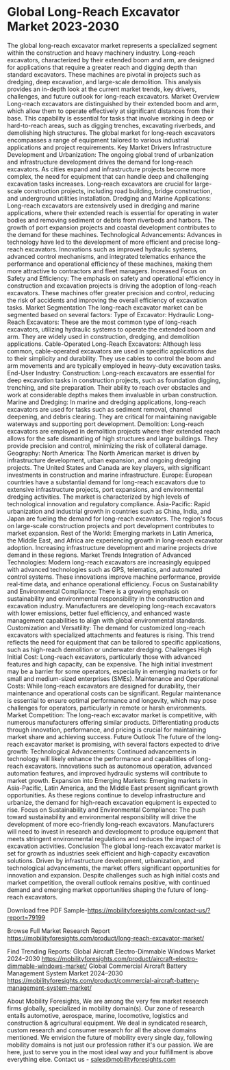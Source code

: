 # Global Long-Reach Excavator Market 2023-2030
The global long-reach excavator market represents a specialized segment within the construction and heavy machinery industry. Long-reach excavators, characterized by their extended boom and arm, are designed for applications that require a greater reach and digging depth than standard excavators. These machines are pivotal in projects such as dredging, deep excavation, and large-scale demolition. This analysis provides an in-depth look at the current market trends, key drivers, challenges, and future outlook for long-reach excavators.
Market Overview
Long-reach excavators are distinguished by their extended boom and arm, which allow them to operate effectively at significant distances from their base. This capability is essential for tasks that involve working in deep or hard-to-reach areas, such as digging trenches, excavating riverbeds, and demolishing high structures. The global market for long-reach excavators encompasses a range of equipment tailored to various industrial applications and project requirements.
Key Market Drivers
Infrastructure Development and Urbanization: The ongoing global trend of urbanization and infrastructure development drives the demand for long-reach excavators. As cities expand and infrastructure projects become more complex, the need for equipment that can handle deep and challenging excavation tasks increases. Long-reach excavators are crucial for large-scale construction projects, including road building, bridge construction, and underground utilities installation.
Dredging and Marine Applications: Long-reach excavators are extensively used in dredging and marine applications, where their extended reach is essential for operating in water bodies and removing sediment or debris from riverbeds and harbors. The growth of port expansion projects and coastal development contributes to the demand for these machines.
Technological Advancements: Advances in technology have led to the development of more efficient and precise long-reach excavators. Innovations such as improved hydraulic systems, advanced control mechanisms, and integrated telematics enhance the performance and operational efficiency of these machines, making them more attractive to contractors and fleet managers.
Increased Focus on Safety and Efficiency: The emphasis on safety and operational efficiency in construction and excavation projects is driving the adoption of long-reach excavators. These machines offer greater precision and control, reducing the risk of accidents and improving the overall efficiency of excavation tasks.
Market Segmentation
The long-reach excavator market can be segmented based on several factors:
Type of Excavator:
Hydraulic Long-Reach Excavators: These are the most common type of long-reach excavators, utilizing hydraulic systems to operate the extended boom and arm. They are widely used in construction, dredging, and demolition applications.
Cable-Operated Long-Reach Excavators: Although less common, cable-operated excavators are used in specific applications due to their simplicity and durability. They use cables to control the boom and arm movements and are typically employed in heavy-duty excavation tasks.
End-User Industry:
Construction: Long-reach excavators are essential for deep excavation tasks in construction projects, such as foundation digging, trenching, and site preparation. Their ability to reach over obstacles and work at considerable depths makes them invaluable in urban construction.
Marine and Dredging: In marine and dredging applications, long-reach excavators are used for tasks such as sediment removal, channel deepening, and debris clearing. They are critical for maintaining navigable waterways and supporting port development.
Demolition: Long-reach excavators are employed in demolition projects where their extended reach allows for the safe dismantling of high structures and large buildings. They provide precision and control, minimizing the risk of collateral damage.
Geography:
North America: The North American market is driven by infrastructure development, urban expansion, and ongoing dredging projects. The United States and Canada are key players, with significant investments in construction and marine infrastructure.
Europe: European countries have a substantial demand for long-reach excavators due to extensive infrastructure projects, port expansions, and environmental dredging activities. The market is characterized by high levels of technological innovation and regulatory compliance.
Asia-Pacific: Rapid urbanization and industrial growth in countries such as China, India, and Japan are fueling the demand for long-reach excavators. The region's focus on large-scale construction projects and port development contributes to market expansion.
Rest of the World: Emerging markets in Latin America, the Middle East, and Africa are experiencing growth in long-reach excavator adoption. Increasing infrastructure development and marine projects drive demand in these regions.
Market Trends
Integration of Advanced Technologies: Modern long-reach excavators are increasingly equipped with advanced technologies such as GPS, telematics, and automated control systems. These innovations improve machine performance, provide real-time data, and enhance operational efficiency.
Focus on Sustainability and Environmental Compliance: There is a growing emphasis on sustainability and environmental responsibility in the construction and excavation industry. Manufacturers are developing long-reach excavators with lower emissions, better fuel efficiency, and enhanced waste management capabilities to align with global environmental standards.
Customization and Versatility: The demand for customized long-reach excavators with specialized attachments and features is rising. This trend reflects the need for equipment that can be tailored to specific applications, such as high-reach demolition or underwater dredging.
Challenges
High Initial Cost: Long-reach excavators, particularly those with advanced features and high capacity, can be expensive. The high initial investment may be a barrier for some operators, especially in emerging markets or for small and medium-sized enterprises (SMEs).
Maintenance and Operational Costs: While long-reach excavators are designed for durability, their maintenance and operational costs can be significant. Regular maintenance is essential to ensure optimal performance and longevity, which may pose challenges for operators, particularly in remote or harsh environments.
Market Competition: The long-reach excavator market is competitive, with numerous manufacturers offering similar products. Differentiating products through innovation, performance, and pricing is crucial for maintaining market share and achieving success.
Future Outlook
The future of the long-reach excavator market is promising, with several factors expected to drive growth:
Technological Advancements: Continued advancements in technology will likely enhance the performance and capabilities of long-reach excavators. Innovations such as autonomous operation, advanced automation features, and improved hydraulic systems will contribute to market growth.
Expansion into Emerging Markets: Emerging markets in Asia-Pacific, Latin America, and the Middle East present significant growth opportunities. As these regions continue to develop infrastructure and urbanize, the demand for high-reach excavation equipment is expected to rise.
Focus on Sustainability and Environmental Compliance: The push toward sustainability and environmental responsibility will drive the development of more eco-friendly long-reach excavators. Manufacturers will need to invest in research and development to produce equipment that meets stringent environmental regulations and reduces the impact of excavation activities.
Conclusion
The global long-reach excavator market is set for growth as industries seek efficient and high-capacity excavation solutions. Driven by infrastructure development, urbanization, and technological advancements, the market offers significant opportunities for innovation and expansion. Despite challenges such as high initial costs and market competition, the overall outlook remains positive, with continued demand and emerging market opportunities shaping the future of long-reach excavators.

Download free PDF Sample-https://mobilityforesights.com/contact-us/?report=79199



Browse Full Market Research Report 
https://mobilityforesights.com/product/long-reach-excavator-market/


Find Trending Reports:
Global Aircraft Electro-Dimmable Windows Market 2024–2030
https://mobilityforesights.com/product/aircraft-electro-dimmable-windows-market/
Global Commercial Aircraft Battery Management System Market 2024–2030
https://mobilityforesights.com/product/commercial-aircraft-battery-management-system-market/





About Mobility Foresights,
We are among the very few market research firms globally, specialized in mobility domain(s). Our zone of research entails automotive, aerospace, marine, locomotive, logistics and construction & agricultural equipment. We deal in syndicated research, custom research and consumer research for all the above domains mentioned.
We envision the future of mobility every single day, following mobility domains is not just our profession rather it's our passion. We are here, just to serve you in the most ideal way and your fulfillment is above everything else. Contact us -  sales@mobilityforesights.com 
